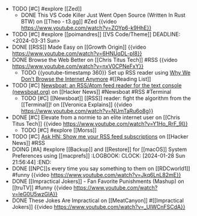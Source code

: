 - TODO [#C] #explore [[Zed]]
	- DONE This VS Code Killer Just Went Open Source (Written In Rust BTW) on [[Theo - t3․gg]] #Zed
	  {{video https://www.youtube.com/watch?v=ZOYp6-k9HhE}}
- TODO [#C] #explore [[poimandres]] [[VS Code/Theme]]
  DEADLINE: <2024-03-31 Sun>
- DONE [[RSS]] Made Easy on [[Growth Origin]]
  {{video https://www.youtube.com/watch?v=6HNUqDL-pI8}}
- DONE Browse the Web Better on [[Chris Titus Tech]] #RSS
  {{video https://www.youtube.com/watch?v=nxV0CPNeFxY}}
	- TODO {{youtube-timestamp 360}} Set up RSS reader using [Why We Don’t Browse the Internet Anymore](https://christitus.com/why-we-dont-browse-the-internet-anymore/) #[[Reading List]]
- TODO [#C] [Newsboat: an RSS/Atom feed reader for the text console (newsboat.org)](https://news.ycombinator.com/item?id=34527485) on [[Hacker News]] #Newsboat #RSS #Terminal
	- TODO [#C] [[Newsboat]] [[RSS]] reader: fight the algorithm from the [[Terminal]]! on [[Veronica Explains]]
	  {{video https://www.youtube.com/watch?v=NUmTaRu6o8g}}
- DONE [#C] Elevate from a normie to an elite internet user on [[Chris Titus Tech]]
  {{video https://www.youtube.com/watch?v=Y1Ho_RrF_9I}}
	- TODO [#C] #explore [[Morss]]
- TODO [#C] [Ask HN: Show me your RSS feed subscriptions](https://news.ycombinator.com/item?id=38478378) on [[Hacker News]] #RSS
- DOING [#A] #explore [[Backup]] and [[Restore]] for [[macOS]] System Preferences using [[macprefs]]
  :LOGBOOK:
  CLOCK: [2024-01-28 Sun 21:56:44]
  :END:
- DONE [[NPC]]s every time you say something to them on [[RDCworld1]] #funny
  {{video https://www.youtube.com/watch?v=Jkq6LnL82mE}}
- DONE [[Impractical Jokers]] - Fan Favorite Punishments (Mashup) on [[truTV]] #funny
  {{video https://www.youtube.com/watch?v=leG0U5wzGlA}}
- DONE These Jokes Are Impractical on [[MeatCanyon]] #[[Impractical Jokers]]
  {{video https://www.youtube.com/watch?v=_UlWCnFSCdA}}